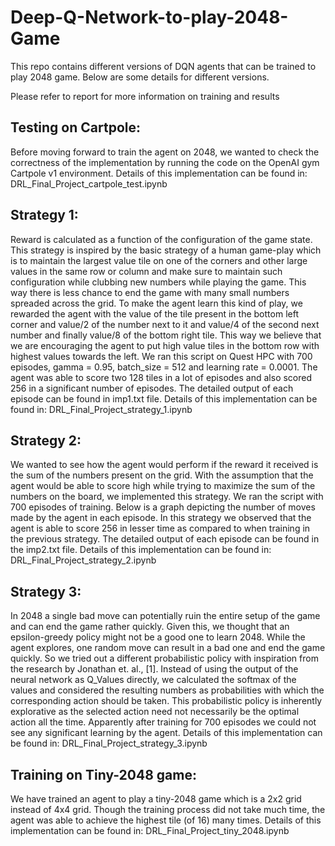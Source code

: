# Deep-Q-Network-to-play-2048-Game

This repo contains different versions of DQN agents that can be trained to play 2048 game. Below are some details for different versions.

Please refer to report for more information on training and results

## Testing on Cartpole:
Before moving forward to train the agent on 2048, we wanted to check the correctness of the implementation by running the code on the OpenAI gym Cartpole v1 environment. Details of this implementation can be found in: DRL_Final_Project_cartpole_test.ipynb

## Strategy 1:
Reward is calculated as a function of the configuration of the game state. This strategy is inspired by the basic strategy of a human game-play which is to maintain the largest value tile on one of the corners and other large values in the same row or column and make sure to maintain such configuration while clubbing new numbers while playing the game. This way there is less chance to end the game with many small numbers spreaded across the grid.
To make the agent learn this kind of play, we rewarded the agent with the value of the tile present in the bottom left corner and value/2 of the number next to it and value/4 of the second next number and finally value/8 of the bottom right tile. This way we believe that we are encouraging the agent to put high value tiles in the bottom row with highest values towards the left. We ran this script on Quest HPC with 700 episodes, gamma = 0.95, batch_size = 512 and learning rate = 0.0001.
The agent was able to score two 128 tiles in a lot of episodes and also scored 256 in a significant number of episodes. The detailed output of each episode can be found in imp1.txt file. Details of this implementation can be found in: DRL_Final_Project_strategy_1.ipynb

## Strategy 2:
We wanted to see how the agent would perform if the reward it received is the sum of the numbers present on the grid. With the assumption that the agent would be able to score high while trying to maximize the sum of the numbers on the board, we implemented this strategy. We ran the script with 700 episodes of training. Below is a graph depicting the number of moves made by the agent in each episode.
In this strategy we observed that the agent is able to score 256 in lesser time as compared to when training in the previous strategy. The detailed output of each episode can be found in the imp2.txt file. Details of this implementation can be found in: DRL_Final_Project_strategy_2.ipynb

## Strategy 3:
In 2048 a single bad move can potentially ruin the entire setup of the game and can end the game rather quickly. Given this, we thought that an epsilon-greedy policy might not be a good one to learn 2048. While the agent explores, one random move can result in a bad one and end the game quickly. So we tried out a different probabilistic policy with inspiration from the research by Jonathan et. al., [1]. Instead of using the output of the neural network as Q_Values directly, we calculated the softmax of the values and considered the resulting numbers as probabilities with which the corresponding action should be taken. This probabilistic policy is inherently explorative as the selected action need not necessarily be the optimal action all the time. Apparently after training for 700 episodes we could not see any significant learning by the agent. Details of this implementation can be found in: DRL_Final_Project_strategy_3.ipynb

## Training on Tiny-2048 game:
We have trained an agent to play a tiny-2048 game which is a 2x2 grid instead of 4x4 grid. Though the training process did not take much time, the agent was able to achieve the highest tile (of 16) many times. Details of this implementation can be found in: DRL_Final_Project_tiny_2048.ipynb
